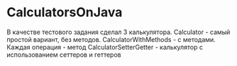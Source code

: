 # CalculatorsOnJava
В качестве тестового задания сделал 3 калькулятора.
Calculator - самый простой вариант, без методов.
CalculatorWithMethods - с методами. Каждая операция - метод
CalculatorSetterGetter - калькулятор с использованием сеттеров и геттеров
